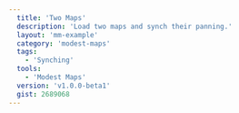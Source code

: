 ```yaml
---
  title: 'Two Maps'
  description: 'Load two maps and synch their panning.'
  layout: 'mm-example'
  category: 'modest-maps'
  tags:
    - 'Synching'
  tools:
    - 'Modest Maps'
  version: 'v1.0.0-beta1'
  gist: 2689068
---
```


